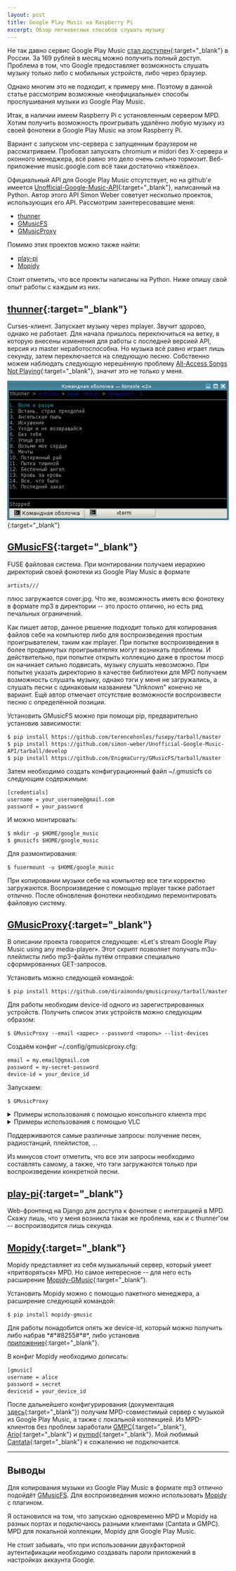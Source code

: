 ```yaml
---
layout: post
title: Google Play Music на Raspberry Pi
excerpt: Обзор легковесных способов слушать музыку
---
```


Не так давно сервис Google Play Music [стал доступен][1]{:target="_blank"} в России. За 169 рублей в месяц можно получить полный доступ. Проблема в том, что Google предоставляет возможность слушать музыку только либо с мобильных устройств, либо через браузер.

Однако многим это не подходит, к примеру мне. Поэтому в данной статье рассмотрим возможные «неофициальные» способы прослушивания музыки из Google Play Music.

Итак, в наличии имеем Raspberry Pi с установленным сервером MPD. Хотим получить возможность проигрывать удалённо любую музыку из своей фонотеки в Google Play Music на этом Raspberry Pi.

Вариант с запуском vnc-сервера с запущенным браузером не рассматриваем. Пробовал запускать chromium и midori без X-сервера и оконного менеджера, всё равно это дело очень сильно тормозит. Веб-приложение music.google.com всё таки достаточно «тяжёлое».

Официальный API для Google Play Music отсутствует, но на github'е имеется [Unofficial-Google-Music-API][2]{:target="_blank"}, написанный на Python. Автор этого API Simon Weber советует несколько проектов, использующих его API. Рассмотрим заинтересовавшие меня:

* [thunner][3]
* [GMusicFS][4]
* [GMusicProxy][5]

Помимо этих проектов можно также найти:

* [play-pi][6]
* [Mopidy][7]

Стоит отметить, что все проекты написаны на Python. Ниже опишу свой опыт работы с каждым из них.

## [thunner](https://github.com/mstill/thunner){:target="_blank"}
Curses-клиент. Запускает музыку через mplayer. Звучит здорово, однако не работает. Для начала пришлось переключиться на ветку, в которую внесены изменения для работы с последней версией API, версия из master неработоспособна. Но музыка всё равно играет лишь секунду, затем переключается на следующую песню. Собственно можем наблюдать следующую нерешённую проблему [All-Access Songs Not Playing][8]{:target="_blank"}, значит это не только у меня.

![image][9]{:target="_blank"}

## [GMusicFS](https://github.com/EnigmaCurry/GMusicFS){:target="_blank"}
FUSE файловая система. При монтировании получаем иерархию директорий своей фонотеки из Google Play Music в формате

```
artists///
```

плюс загружается cover.jpg. Что же, возможность иметь всю фонотеку в формате mp3 в директории -- это просто отлично, но есть ряд печальных ограничений.

Как пишет автор, данное решение подходит только для копирования файлов себе на компьютер либо для воспроизведения простым проигрывателем, таким как mplayer. При попытке воспроизведения в более продвинутых проигрывателях могут возникать проблемы. И действительно, при попытке открыть коллекцию даже в простом mocp он начинает сильно подвисать, музыку слушать невозможно. При попытке указать директорию в качестве библиотеки для MPD получаем возможность слушать музыку, однако тэги у меня не загружались, а слушать песни с одинаковым названием "Unknown" конечно не вариант. Ещё автор отмечает отсутствие возможности воспроизвести песню с определённой позиции.

Установить GMusicFS можно при помощи pip, предварительно установив зависимости:

```
$ pip install https://github.com/terencehonles/fusepy/tarball/master
$ pip install https://github.com/simon-weber/Unofficial-Google-Music-API/tarball/develop
$ pip install https://github.com/EnigmaCurry/GMusicFS/tarball/master
```

Затем необходимо создать конфигурационный файл ~/.gmusicfs со следующим содержимым:

```
[credentials]
username = your_username@gmail.com
password = your_password
```

И можно монтировать:

```
$ mkdir -p $HOME/google_music
$ gmusicfs $HOME/google_music
```

Для размонтирования:

```
$ fusermount -u $HOME/google_music
```

При копировании музыки себе на компьютер все тэги корректно загружаются. Воспроизведение с помощью mplayer также работает отлично. После обновления фонотеки необходимо перемонтировать файловую систему.

## [GMusicProxy](https://github.com/diraimondo/gmusicproxy){:target="_blank"}
В описании проекта говорится следующее: «Let's stream Google Play Music using any media-player». Этот скрипт позволяет получать m3u-плейлисты либо mp3-файлы путём отправки специально сформированных GET-запросов.

Установить можно следующей командой:

```
$ pip install https://github.com/diraimondo/gmusicproxy/tarball/master
```

Для работы необходим device-id одного из зарегистрированных устройств. Получить список этих устройств можно следующим образом:

```
$ GMusicProxy --email <адрес> --password <пароль> --list-devices
```

Создаём конфиг ~/.config/gmusicproxy.cfg:

```
email = my.email@gmail.com
password = my-secret-password
device-id = your_device_id
```

Запускаем:

```
$ GMusicProxy
```

<details>
    <summary>Примеры использования с помощью консольного клиента mpc</summary>
    curl -s 'http://localhost:9999/get_by_search?type=album&artist=Queen&title=Greatest%20Hits' > /var/lib/mpd/playlists/queen.m3u
    mpc load queen
    mpc play

    mpc clear
    curl -s 'http://localhost:9999/get_new_station_by_search?type=artist&artist=Queen&num_tracks=100' | grep -v ^# | while read url; do mpc add "$url"; done
    mpc play
</details>

<details>
    <summary>Примеры использования с помощью VLC</summary>
    vlc 'http://localhost:9999/get_by_search?type=album&artist=Rolling%20Stones&title=tattoo&exact=no'
    curl -s 'http://localhost:9999/get_all_stations?format=text&only_url=yes' | sort -R | head -n1 | vlc -
</details>

Поддерживаются самые различные запросы: получение песен, радиостанций, плейлистов, ...

Из минусов стоит отметить, что все эти запросы необходимо составлять самому, а также, что тэги загружаются только при воспроизведении конкретной песни.
## [play-pi](https://github.com/fredley/play-pi){:target="_blank"}
Web-фронтенд на Django для доступа к фонотеке с интеграцией в MPD. Скажу лишь, что у меня возникла такая же проблема, как и с thunner'ом -- воспроизводится лишь секунда.

## [Mopidy](http://www.mopidy.com/){:target="_blank"}
Mopidy представляет из себя музыкальный сервер, который умеет «притворяться» MPD. Но самое интересное -- для него есть расширение [Mopidy-GMusic][10]{:target="_blank"}.

Установить Mopidy можно с помощью пакетного менеджера, а расширение следующей командой:

```
$ pip install mopidy-gmusic
```

Для работы понадобится опять же device-id, который можно получить либо набрав \*#\*#8255#\*#\*, либо установив [приложение][11]{:target="_blank"}.

В конфиг Mopidy необходимо дописать:

```
[gmusic]
username = alice
password = secret
deviceid = your_device_id
```

После дальнейшего конфигурирования (документация [здесь][12]{:target="_blank"}) получим MPD-совместимый сервер с музыкой из Google Play Music, а также с локальной коллекцией. Из MPD-клиентов без проблем заработали [GMPC][13]{:target="_blank"}, [Ario][14]{:target="_blank"} и [pympd][15]{:target="_blank"}. Мой любимый [Cantata][16]{:target="_blank"} к сожалению не подключается.

* * *

## Выводы
Для копирования музыки из Google Play Music в формате mp3 отлично подойдёт [GMusicFS][4]. Для воспроизведения можно использовать [Mopidy][7] с плагином.

Я остановился на том, что запускаю одновременно MPD и Mopidy на разных портах и подключаюсь разными клиентами (Cantata и GMPC). MPD для локальной коллекции, Mopidy для Google Play Music.

Не стоит забывать, что при использовании двухфакторной аутентификации необходимо создавать пароли приложений в настройках аккаунта Google.

[1]: http://habrahabr.ru/post/195872/
[2]: https://github.com/simon-weber/Unofficial-Google-Music-API
[3]: #thunner
[4]: #gmusicfs
[5]: #gmusicproxy
[6]: #play-pi
[7]: #mopidy
[8]: https://github.com/mstill/thunner/issues/14
[9]: /images/google-play-music/thunner.png
[10]: https://github.com/hechtus/mopidy-gmusic
[11]: https://play.google.com/store/apps/details?id=com.evozi.deviceid
[12]: http://docs.mopidy.com/en/latest/
[13]: http://gmpclient.org/
[14]: http://ario-player.sourceforge.net/
[15]: http://pympd.sourceforge.net/
[16]: https://code.google.com/p/cantata/
